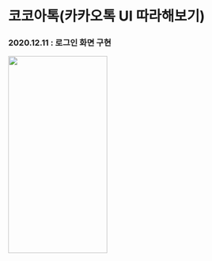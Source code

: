 # 코코아톡(카카오톡 UI 따라해보기)
### 2020.12.11 : 로그인 화면 구현
<img src="https://user-images.githubusercontent.com/68586291/101794625-69962b80-3b4a-11eb-879f-20f2044b1f1f.jpg" width="200px" height="400px">

